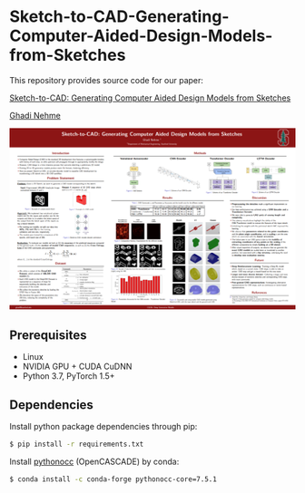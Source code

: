 # Sketch-to-CAD-Generating-Computer-Aided-Design-Models-from-Sketches

This repository provides source code for our paper:

[Sketch-to-CAD: Generating Computer Aided Design Models from Sketches](https://arxiv.org/)

[Ghadi Nehme](https://github.com/ghadinehme)

<p align="center">
  <img src='poster.png' width=600>
</p>

## Prerequisites

- Linux
- NVIDIA GPU + CUDA CuDNN
- Python 3.7, PyTorch 1.5+

## Dependencies

Install python package dependencies through pip:

```bash
$ pip install -r requirements.txt
```

Install [pythonocc](https://github.com/tpaviot/pythonocc-core) (OpenCASCADE) by conda:

```bash
$ conda install -c conda-forge pythonocc-core=7.5.1
```
